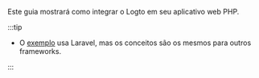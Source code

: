 Este guia mostrará como integrar o Logto em seu aplicativo web PHP.

:::tip

- O [exemplo](https://github.com/logto-io/php/blob/master/samples/index.php) usa Laravel, mas os conceitos são os mesmos para outros frameworks.

:::
